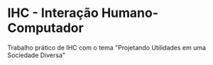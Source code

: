 # IHC - Interação Humano-Computador
Trabalho prático de IHC com o tema "Projetando Utilidades em uma Sociedade Diversa"
